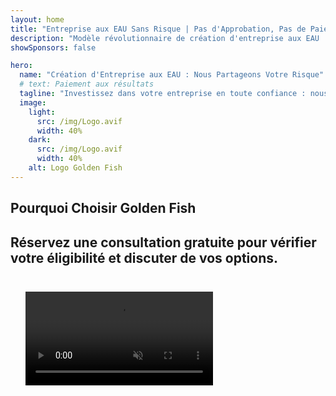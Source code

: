 ```yaml
---
layout: home
title: "Entreprise aux EAU Sans Risque | Pas d'Approbation, Pas de Paiement"
description: "Modèle révolutionnaire de création d'entreprise aux EAU : vous ne payez qu'après le succès. Accompagnement expert à chaque étape avec un taux de réussite de 90%+"
showSponsors: false

hero:
  name: "Création d'Entreprise aux EAU : Nous Partageons Votre Risque"
  # text: Paiement aux résultats
  tagline: "Investissez dans votre entreprise en toute confiance : nous ne sommes payés qu'après l'enregistrement réussi de votre société. <span class='hl'>Votre succès est notre seul objectif</span>."
  image:
    light:
      src: /img/Logo.avif
      width: 40%
    dark:
      src: /img/Logo.avif
      width: 40%
    alt: Logo Golden Fish
---
```


<FeatureBlock :card="{
  title: 'Vos Avantages — Notre Responsabilité',
  details: 'Les EAU offrent de nombreux avantages aux entrepreneurs et investisseurs internationaux à la recherche d\'un environnement commercial favorable. \n\n* Taux d\'Imposition Bas : Seulement 9% d\'impôt sur les sociétés et 5% de TVA sans impôt sur le revenu\n* 100% de Propriété Étrangère : Contrôle total de votre entreprise sans partenaires locaux\n* Pas de Contrôle des Changes : Rapatriement des bénéfices et change de devises sans restriction\n\n[Show complete list](/uae-business/company-registration/benefits-problems#benefits-of-doing-business-in-the-uae)',
  link: '/uae-business/company-registration/benefits-problems#benefits-of-doing-business-in-the-uae',
  src: {
    light: '/img/iStock-2051326997.avif',
    dark: '/img/iStock-1448478309.jpg',
    width: '100%'
  },
  inversion: false
}" />

<FeatureBlock :card="{
  title: 'Défis que Nous Relevons Ensemble',
  details: 'Bien que les EAU offrent de nombreux avantages, les entreprises doivent être conscientes des défis potentiels lors de l\'établissement de leurs activités. \n\n* Environnement Réglementaire Complexe : Différentes réglementations selon les émirats et les free zones\n* Exigences de Substance Économique : Personnel local et espace de bureau physique nécessaires pour certaines activités\n* Coûts Initiaux Élevés : Frais d\'enregistrement, documentation et locations de bureaux obligatoires\n\n[Show complete list](/uae-business/company-registration/benefits-problems#disadvantages-of-doing-business-in-the-uae)',
  link: '/uae-business/company-registration/benefits-problems#disadvantages-of-doing-business-in-the-uae',
  src: {
      light: '/img/iStock-1299393716.avif',
      dark: '/img/iStock-2149731304.avif',
    width: '100%'
  },
  inversion: true
}" />

<FeatureBlock :card="{
  title: 'Accompagnement Complet : Étape par Étape avec Vous',
  details: 'Guide complet pour créer des entreprises en **free zone, offshore, mainland, branch**. \n\n* 100% de Propriété Étrangère disponible en Free Zones et Mainland\n* Taux d\'Imposition Bas - seulement 9% d\'impôt sur les sociétés\n* Pas de Contrôle des Changes - rapatriement facile des capitaux\n\n[Learn more](/uae-business/company-registration/overview)',
  link: '/uae-business/company-registration/overview',
  src: {
    light: '/video/iStock-1204982076.mp4',
    dark: '/video/iStock-1269162753.mp4',
    width: '100%'
  },
  inversion: false
}" />

<FeatureCards :features="[
  {
    title: 'Ouverture de Compte Bancaire',
    details: 'Ouvrez facilement des **comptes bancaires** professionnels ou personnels auprès des banques de confiance des EAU.',
    items: [
      'Services PRO complets pour les approbations gouvernementales',
      'Configuration complète du package bancaire',
      'Taux de réussite de 96%'
    ],
    linkText: 'Learn more',
    link: '/uae-business/offer/banking/',
    icon: {
      light: '/img/iStock-2153786564.avif',
      dark: '/img/iStock-2166793628.avif',
      alt: 'Services Bancaires'
    }
  },
  {
    title: 'Golden Visa & Résidence',
    details: 'Obtenez un **Golden Visa** des EAU pour une résidence à long terme avec un processus de demande simplifié.',
    items: [
      '**Pas besoin d\'entrer aux EAU tous les 6 mois**',
      'Validité de 10 ans avec option de renouvellement sous conditions',
      'Taux de réussite de 92%'
    ],
    linkText: 'Learn more',
    link: '/uae-business/offer/golden-visa/',
    icon: {
      light: '/img/iStock-1312241253.avif',
      dark: '/img/ILONMASKID.webp',
      alt: 'Services de Visa'
    }
  },
  {
    title: 'Découvrez plus de nos services aux entreprises',
    details: '',
    items: [],
    linkText: 'Learn more',
    link: '/uae-business/company-registration/insights/incorporation-steps',
    icon: {
      light: '/img/iStock-473502112.avif',
      dark: '/img/iStock-1160827423.avif',
      alt: 'Plus de Services'
    }
  }
]" />

## Pourquoi Choisir Golden Fish

<BenefitsList :features="[
  {
    icon: '🏢',
    title: 'Expertise Locale aux UAE',
    text: 'Des spécialistes dédiés à Dubai fournissent des conseils d\'experts à chaque étape du processus.'
  },
  {
    icon: '📊',
    title: 'Taux de Réussite Prouvé',
    text: 'Plus de 90% de taux d\'approbation avec des centaines de visas, comptes bancaires et enregistrements d\'entreprises délivrés via notre traitement premium.'
  },
  {
    icon: '💸',
    title: '**Frais Basés sur le Succès**',
    text: '[Payez uniquement après approbation](/uae-business/benefits/success-based-fees). Transparence totale sans frais cachés.'
  },
]" />

## Réservez une consultation gratuite pour vérifier votre éligibilité et discuter de vos options.

<video  autoplay muted playsinline style="padding: 24px" >
  <source src="/img/iStock-2185906461.mp4" type="video/mp4">
</video>

<ContactFormModalNav buttonText="Parler à un expert" formStyle="display: block; margin: 1rem auto;"/>

<!-- <ImageGrid :images="[
  { src: '/img/ILONMASKID.webp', href: './immigration.md', alt: 'Immigration aux EAU' },
  { src: '/img/ILONMASKID.webp', href: './immigration.md', alt: 'Immigration aux EAU' },
]"/> -->